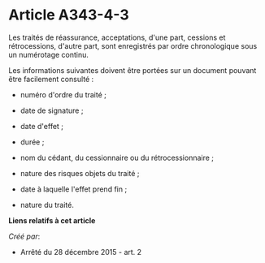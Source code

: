 # Article A343-4-3

Les traités de réassurance, acceptations, d'une part, cessions et rétrocessions, d'autre part, sont enregistrés par ordre
chronologique sous un numérotage continu. 

Les informations suivantes doivent être portées sur un document pouvant être facilement consulté : 

- numéro d'ordre du traité ; 

- date de signature ; 

- date d'effet ; 

- durée ; 

- nom du cédant, du cessionnaire ou du rétrocessionnaire ; 

- nature des risques objets du traité ; 

- date à laquelle l'effet prend fin ; 

- nature du traité.

**Liens relatifs à cet article**

_Créé par_:

  - Arrêté du 28 décembre 2015 - art. 2
